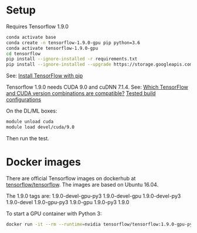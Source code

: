 # Setup
Requires Tensorflow 1.9.0
```bash
conda activate base
conda create -n tensorflow-1.9.0-gpu pip python=3.6
conda activate tensorflow-1.9.0-gpu
cd tensorflow
pip install --ignore-installed -r requirements.txt
pip install --ignore-installed --upgrade https://storage.googleapis.com/tensorflow/linux/gpu/tensorflow_gpu-1.9.0-cp36-cp36m-linux_x86_64.whl
```
See: [Install TensorFlow with pip](https://www.tensorflow.org/install/pip)


Tensorflow 1.9.0 needs CUDA 9.0 and cuDNN 7.1.4.
See:
  [Which TensorFlow and CUDA version combinations are compatible?](https://stackoverflow.com/questions/50622525/which-tensorflow-and-cuda-version-combinations-are-compatible)
  [Tested build configurations](https://www.tensorflow.org/install/source#tested_build_configurations)

On the DL/ML boxes:
```bash
module unload cuda
module load devel/cuda/9.0
```


Then run the test.

# Docker images
There are official Tensorflow images on dockerhub
at [tensorflow/tensorflow](https://hub.docker.com/r/tensorflow/tensorflow).
The images are based on Ubuntu 16.04.

The 1.9.0 tags are:
    1.9.0-devel-gpu-py3
    1.9.0-devel-gpu
    1.9.0-devel-py3
    1.9.0-devel
    1.9.0-gpu-py3
    1.9.0-gpu
    1.9.0-py3
    1.9.0

To start a GPU container with Python 3:
```bash
docker run -it --rm --runtime=nvidia tensorflow/tensorflow:1.9.0-gpu-py3 python
```

